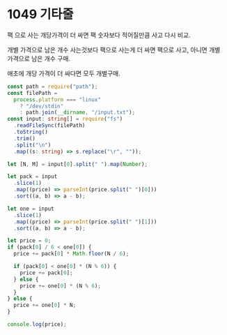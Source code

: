 # 1049 기타줄

팩 으로 사는 개당가격이 더 싸면 팩 숫자보다 적어질만큼 사고 다시 비교.

개별 가격으로 남은 개수 사는것보다 팩으로 사는게 더 싸면 팩으로 사고, 아니면 개별 가격으로 남은 개수 구매.

애초에 개당 가격이 더 싸다면 모두 개별구매.

```typescript
const path = require("path");
const filePath =
  process.platform === "linux"
    ? "/dev/stdin"
    : path.join(__dirname, "/input.txt");
const input: string[] = require("fs")
  .readFileSync(filePath)
  .toString()
  .trim()
  .split("\n")
  .map((s: string) => s.replace("\r", ""));

let [N, M] = input[0].split(" ").map(Number);

let pack = input
  .slice(1)
  .map((price) => parseInt(price.split(" ")[0]))
  .sort((a, b) => a - b);

let one = input
  .slice(1)
  .map((price) => parseInt(price.split(" ")[1]))
  .sort((a, b) => a - b);

let price = 0;
if (pack[0] / 6 < one[0]) {
  price += pack[0] * Math.floor(N / 6);

  if (pack[0] < one[0] * (N % 6)) {
    price += pack[0];
  } else {
    price += one[0] * (N % 6);
  }
} else {
  price += one[0] * N;
}

console.log(price);
```
